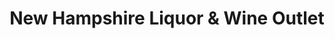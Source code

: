 ---
title: "New Hampshire Liquor & Wine Outlet"
url: /swanzey/new-hampshire-liquor-und-wine-outlet/
shop: Spirituosen
---